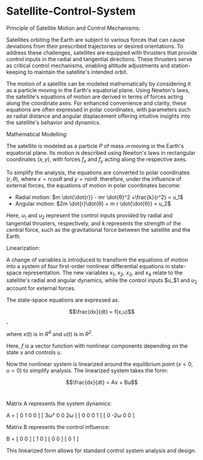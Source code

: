 # Satellite-Control-System
Principle of Satellite Motion and Control Mechanisms:<br>

Satellites orbiting the Earth are subject to various forces that can cause deviations from their prescribed trajectories or desired orientations. To address these challenges, satellites are equipped with thrusters that provide control inputs in the radial and tangential directions. These thrusters serve as critical control mechanisms, enabling altitude adjustments and station-keeping to maintain the satellite's intended orbit.<br/>

The motion of a satellite can be modeled mathematically by considering it as a particle moving in the Earth's equatorial plane. Using Newton's laws, the satellite's equations of motion are derived in terms of forces acting along the coordinate axes. For enhanced convenience and clarity, these equations are often expressed in polar coordinates, with parameters such as radial distance and angular displacement offering intuitive insights into the satellite's behavior and dynamics.<br>

Mathematical Modelling:<br>

The satellite is modeled as a particle $P$ of mass $𝑚$ moving in the Earth's equatorial plane. Its motion is described using Newton's laws in rectangular coordinates $(x,y)$, with forces $f_x$ and $f_y$ acting along the respective axes.<br>

To simplify the analysis, the equations are converted to polar coordinates $(r,θ)$, where $x = r cosθ$ and $y=r sinθ$. therefore, under the influence of external forces, the equations of motion in polar coordinates become:<br>

* Radial motion: $m \dot{\dot{r}} - mr \dot{θ}^2 +\frac{k}{r^2} = u_1$
* Angular motion: $2m \dot{r}\dot{θ} + m r \dot{\dot{θ}} = u_2$

Here, $u_1$ and $u_2$ represent the control inputs provided by radial and tangential thrusters, respectively, and $k$ represents the strength of the central force, such as the gravitational force between the satellite and the Earth.<br>

Linearization:<br>

A change of variables is introduced to transform the equations of motion into a system of four first-order nonlinear differential equations in state-space representation. The new variables $x_1$, $x_2$, $x_3$, and $x_4$ relate to the satellite's radial and angular dynamics, while the control inputs $u_$1 and $u_2$ account for external forces.

The state-space equations are expressed as:<br>

$$\frac{dx}{dt} = f(x,u)$$,<br>

where $x(t)$ is in $R^4$ and $u(t)$ is in $R^2$.<br>

Here, $f$ is a vector function with nonlinear components depending on the state $x$ and controls $u$.<br>

Now the nonlinear system is linearized around the equilibrium point $(x = 0, u = 0)$ to simplify analysis. The linearized system takes the form:<br>

$$\frac{dx}{dt} = Ax + Bu$$<br>

Matrix A represents the system dynamics:<br>

A = 
[ 0   1   0   0  ]
[ 3ω² 0   0   2ω ]
[ 0   0   0   1  ]
[ 0  -2ω  0   0  ]


Matrix B represents the control influence:<br>

B = 
[ 0  0 ]
[ 1  0 ]
[ 0  0 ]
[ 0  1 ]

This linearized form allows for standard control system analysis and design.


